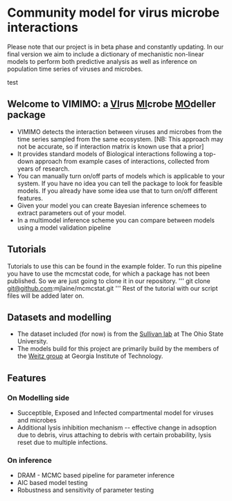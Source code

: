 # Community model for virus microbe interactions

Please note that our project is in beta phase and constantly updating. In our final version we aim to include a dictionary of mechanistic non-linear models to perform both predictive analysis as well as inference on population time series of viruses and microbes.

test


## Welcome to VIMIMO: a <u>VI</u>rus <u>MI</u>crobe <u>MO</u>deller package

* VIMIMO detects the interaction between viruses and microbes from the time series sampled from the same ecosystem. [NB: This approach may not be accurate, so if interaction matrix is known use that a prior]
* It provides standard models of Biological interactions following a top-down approach from example cases of interactions, collected from years of research.
* You can manually turn on/off parts of models which is applicable to your system. If you have no idea you can tell the package to look for feasible models. If you already have some idea use that to turn on/off different features.
* Given your model you can create Bayesian inference schemees to extract parameters out of your model.
* In a multimodel inference scheme you can compare between models using a model validation pipeline

## Tutorials

Tutorials to use this can be found in the example folder. To run this pipeline you have to use the mcmcstat code, for which a package has not been published. So we are just going to clone it in our repository. 
'''
git clone git@github.com:mjlaine/mcmcstat.git
'''
Rest of the tutorial with our script files will be added later on.

## Datasets and modelling

* The dataset included (for now) is from the [Sullivan lab](https://u.osu.edu/viruslab/) at The Ohio State University. 
* The models build for this project are primarily build by the members of the [Weitz group](https://weitzgroup.biosci.gatech.edu) at Georgia Institute of Technology. 

## Features

### On Modelling side

* Succeptible, Exposed and Infected compartmental model for viruses and microbes
* Additional lysis inhibition mechanism -- effective change in adsoption due to debris, virus attaching to debris with certain probability, lysis reset due to multiple infections.

### On inference
 
* DRAM - MCMC based pipeline for parameter inference
* AIC based model testing 
* Robustness and sensitivity of parameter testing


